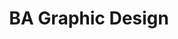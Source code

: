 ---
title: BA Graphic Design
type: Lecture
location: Kingston School of Art, London, UK
subtext:
dateFormat: # "year", otherwise will be displayed MM.YYYY
dateEnd: 
dateStart: 2022-03-10
url: 
---